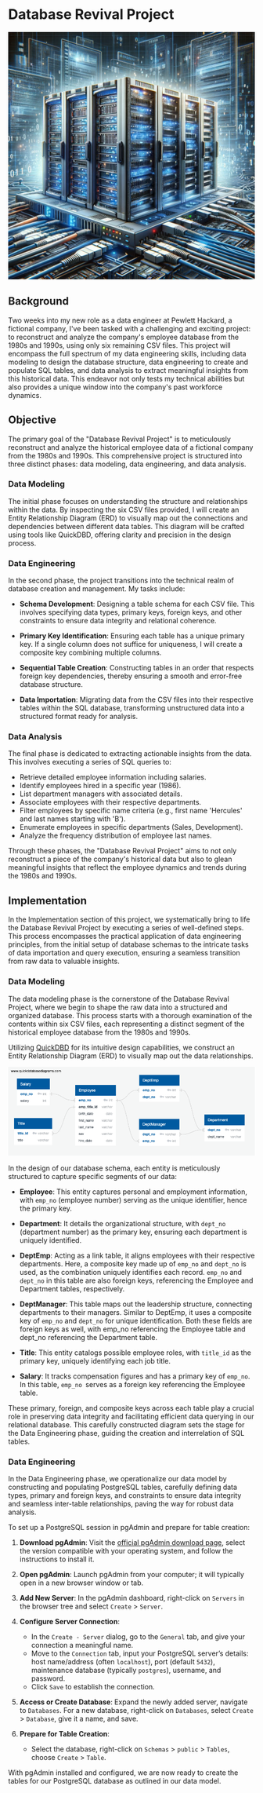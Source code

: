 # Database Revival Project 
![image](images/database.png)
## Background
Two weeks into my new role as a data engineer at Pewlett Hackard, a fictional company, I've been tasked with a challenging and exciting project: to reconstruct and analyze the company's employee database from the 1980s and 1990s, using only six remaining CSV files. This project will encompass the full spectrum of my data engineering skills, including data modeling to design the database structure, data engineering to create and populate SQL tables, and data analysis to extract meaningful insights from this historical data. This endeavor not only tests my technical abilities but also provides a unique window into the company's past workforce dynamics.
## Objective
The primary goal of the "Database Revival Project" is to meticulously reconstruct and analyze the historical employee data of a fictional company from the 1980s and 1990s. This comprehensive project is structured into three distinct phases: data modeling, data engineering, and data analysis.

### Data Modeling
The initial phase focuses on understanding the structure and relationships within the data. By inspecting the six CSV files provided, I will create an Entity Relationship Diagram (ERD) to visually map out the connections and dependencies between different data tables. This diagram will be crafted using tools like QuickDBD, offering clarity and precision in the design process.

### Data Engineering
In the second phase, the project transitions into the technical realm of database creation and management. My tasks include:

* **Schema Development**: Designing a table schema for each CSV file. This involves specifying data types, primary keys, foreign keys, and other constraints to ensure data integrity and relational coherence.

* **Primary Key Identification**: Ensuring each table has a unique primary key. If a single column does not suffice for uniqueness, I will create a composite key combining multiple columns.

* **Sequential Table Creation**: Constructing tables in an order that respects foreign key dependencies, thereby ensuring a smooth and error-free database structure.

* **Data Importation**: Migrating data from the CSV files into their respective tables within the SQL database, transforming unstructured data into a structured format ready for analysis.

### Data Analysis
The final phase is dedicated to extracting actionable insights from the data. This involves executing a series of SQL queries to:

* Retrieve detailed employee information including salaries.
* Identify employees hired in a specific year (1986).
* List department managers with associated details.
* Associate employees with their respective departments.
* Filter employees by specific name criteria (e.g., first name 'Hercules' and last names starting with 'B').
* Enumerate employees in specific departments (Sales, Development).
* Analyze the frequency distribution of employee last names.

Through these phases, the "Database Revival Project" aims to not only reconstruct a piece of the company's historical data but also to glean meaningful insights that reflect the employee dynamics and trends during the 1980s and 1990s.
## Implementation
In the Implementation section of this project, we systematically bring to life the Database Revival Project by executing a series of well-defined steps. This process encompasses the practical application of data engineering principles, from the initial setup of database schemas to the intricate tasks of data importation and query execution, ensuring a seamless transition from raw data to valuable insights.
### Data Modeling
The data modeling phase is the cornerstone of the Database Revival Project, where we begin to shape the raw data into a structured and organized database. This process starts with a thorough examination of the contents within six CSV files, each representing a distinct segment of the historical employee database from the 1980s and 1990s.

Utilizing [QuickDBD](https://www.quickdatabasediagrams.com/) for its intuitive design capabilities, we construct an Entity Relationship Diagram (ERD) to visually map out the data relationships. 

![image](images/ErdDiagram.png)

In the design of our database schema, each entity is meticulously structured to capture specific segments of our data:

* **Employee**: This entity captures personal and employment information, with `emp_no` (employee number) serving as the unique identifier, hence the primary key.

* **Department**: It details the organizational structure, with `dept_no` (department number) as the primary key, ensuring each department is uniquely identified.

* **DeptEmp**: Acting as a link table, it aligns employees with their respective departments. Here, a composite key made up of `emp_no` and `dept_no` is used, as the combination uniquely identifies each record. `emp_no` and `dept_no` in this table are also foreign keys, referencing the Employee and Department tables, respectively.

* **DeptManager**: This table maps out the leadership structure, connecting departments to their managers. Similar to DeptEmp, it uses a composite key of `emp_no` and `dept_no` for unique identification. Both these fields are foreign keys as well, with emp_no referencing the Employee table and dept_no referencing the Department table.

* **Title**: This entity catalogs possible employee roles, with `title_id` as the primary key, uniquely identifying each job title.

* **Salary**: It tracks compensation figures and has a primary key of `emp_no`. In this table, `emp_no `serves as a foreign key referencing the Employee table.


These primary, foreign, and composite keys across each table play a crucial role in preserving data integrity and facilitating efficient data querying in our relational database. This carefully constructed diagram sets the stage for the Data Engineering phase, guiding the creation and interrelation of SQL tables.
### Data Engineering 
In the Data Engineering phase, we operationalize our data model by constructing and populating PostgreSQL tables, carefully defining data types, primary and foreign keys, and constraints to ensure data integrity and seamless inter-table relationships, paving the way for robust data analysis.

To set up a PostgreSQL session in pgAdmin and prepare for table creation:

1. **Download pgAdmin**: Visit the [official pgAdmin download page](https://www.pgadmin.org/), select the version compatible with your operating system, and follow the instructions to install it.

2. **Open pgAdmin**: Launch pgAdmin from your computer; it will typically open in a new browser window or tab.

3. **Add New Server**: In the pgAdmin dashboard, right-click on `Servers` in the browser tree and select `Create` > `Server`.

4. **Configure Server Connection**:
	* In the `Create - Server` dialog, go to the `General` tab, and give your connection a meaningful name.
	* Move to the `Connection` tab, input your PostgreSQL server’s details: host name/address (often `localhost`), port (default `5432`), maintenance database (typically `postgres`), username, and password.
	* Click `Save` to establish the connection.

5. **Access or Create Database**: Expand the newly added server, navigate to `Databases`. For a new database, right-click on `Databases`, select `Create` > `Database`, give it a name, and save.

6. **Prepare for Table Creation**:
	* Select the database, right-click on `Schemas` > `public` > `Tables`, choose `Create` > `Table`.

With pgAdmin installed and configured, we are now ready to create the tables for our PostgreSQL database as outlined in our data model.
